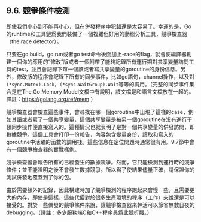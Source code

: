 ## 9.6. 競爭條件檢測

即使我們小心到不能再小心，但在併發程序中犯錯還是太容易了。幸運的是，Go的runtime和工具鏈爲我們裝備了一個複雜但好用的動態分析工具，競爭檢查器（the race detector）。

只要在go build，go run或者go test命令後面加上-race的flag，就會使編譯器創建一個你的應用的“修改”版或者一個附帶了能夠記錄所有運行期對共享變量訪問工具的test，並且會記錄下每一個讀或者寫共享變量的goroutine的身份信息。另外，修改版的程序會記錄下所有的同步事件，比如go語句，channel操作，以及對`(*sync.Mutex).Lock`，`(*sync.WaitGroup).Wait`等等的調用。（完整的同步事件集合是在The Go Memory Model文檔中有說明，該文檔是和語言文檔放在一起的。譯註：https://golang.org/ref/mem ）

競爭檢查器會檢查這些事件，會尋找在哪一個goroutine中出現了這樣的case，例如其讀或者寫了一個共享變量，這個共享變量是被另一個goroutine在沒有進行干預同步操作便直接寫入的。這種情況也就表明了是對一個共享變量的併發訪問，即數據競爭。這個工具會打印一份報告，內容包含變量身份，讀取和寫入的goroutine中活躍的函數的調用棧。這些信息在定位問題時通常很有用。9.7節中會有一個競爭檢查器的實戰樣例。

競爭檢查器會報告所有的已經發生的數據競爭。然而，它只能檢測到運行時的競爭條件；並不能證明之後不會發生數據競爭。所以爲了使結果儘量正確，請保證你的測試併發地覆蓋到了你的包。

由於需要額外的記錄，因此構建時加了競爭檢測的程序跑起來會慢一些，且需要更大的內存，即使是這樣，這些代價對於很多生產環境的程序（工作）來說還是可以接受的。對於一些偶發的競爭條件來說，讓競爭檢查器來幹活可以節省無數日夜的debugging。（譯註：多少服務端C和C++程序員爲此競折腰。）
